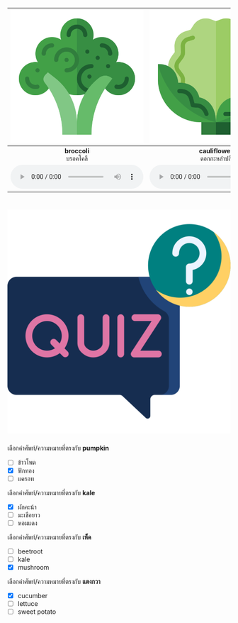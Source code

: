 
<div class="carrousel">


|![](/media/img/vegetables/broccoli.svg)|![](/media/img/vegetables/cauliflower.svg)|![](/media/img/vegetables/kale.svg)|![](/media/img/vegetables/carrot.svg)|![](/media/img/vegetables/beetroot.svg)|![](/media/img/vegetables/radish.svg)|![](/media/img/vegetables/corn.svg)|![](/media/img/vegetables/chili.svg)|![](/media/img/vegetables/eggplant.svg)|![](/media/img/vegetables/garlic.svg)|![](/media/img/vegetables/pumpkin.svg)|![](/media/img/vegetables/cucumber.svg)|![](/media/img/vegetables/cabbage.svg)|![](/media/img/vegetables/mushroom.svg)|![](/media/img/vegetables/ginger.svg)|![](/media/img/vegetables/lettuce.svg)|![](/media/img/vegetables/celery.svg)|![](/media/img/vegetables/asparagus.svg)|![](/media/img/vegetables/leek.svg)|![](/media/img/vegetables/shallot.svg)|![](/media/img/vegetables/sweet&#x20;potato.svg)|
| :----: | :----: | :----: | :----: | :----: | :----: | :----: | :----: | :----: | :----: | :----: | :----: | :----: | :----: | :----: | :----: | :----: | :----: | :----: | :----: | :----: |
|**broccoli**<br>บรอคโคลี|**cauliflower**<br>ดอกกะหล่ําปลี|**kale**<br>ผักคะน้า|**carrot**<br>แครอท|**beetroot**<br>บีทรูท|**radish**<br>หัวไชเท้า|**corn**<br>ข้าวโพด|**chili**<br>พริก|**eggplant**<br>มะเขือยาว|**garlic**<br>กระเทียม|**pumpkin**<br>ฟักทอง|**cucumber**<br>แตงกวา|**cabbage**<br>กะหล่ําปลี|**mushroom**<br>เห็ด|**ginger**<br>ขิง|**lettuce**<br>ผักกาดหอม|**celery**<br>ขึ้นฉ่าย|**asparagus**<br>หน่อไม้ฝรั่ง|**leek**<br>ต้นหอม|**shallot**<br>หอมแดง|**sweet potato**<br>มันฝรั่งหวาน|
|![](/media/audio/broccoli.mp3)|![](/media/audio/cauliflower.mp3)|![](/media/audio/kale.mp3)|![](/media/audio/carrot.mp3)|![](/media/audio/beetroot.mp3)|![](/media/audio/radish.mp3)|![](/media/audio/corn.mp3)|![](/media/audio/chili.mp3)|![](/media/audio/eggplant.mp3)|![](/media/audio/garlic.mp3)|![](/media/audio/pumpkin.mp3)|![](/media/audio/cucumber.mp3)|![](/media/audio/cabbage.mp3)|![](/media/audio/mushroom.mp3)|![](/media/audio/ginger.mp3)|![](/media/audio/lettuce.mp3)|![](/media/audio/celery.mp3)|![](/media/audio/asparagus.mp3)|![](/media/audio/leek.mp3)|![](/media/audio/shallot.mp3)|![](/media/audio/sweet&#x20;potato.mp3)|

</div>



# ![icon](/media/icons/quiz.svg) 


 เลือกคำศัพท์/ความหมายที่ตรงกับ **pumpkin**
 - [ ] ข้าวโพด
 - [x] ฟักทอง
 - [ ] แครอท

 เลือกคำศัพท์/ความหมายที่ตรงกับ **kale**
 - [x] ผักคะน้า
 - [ ] มะเขือยาว
 - [ ] หอมแดง

 เลือกคำศัพท์/ความหมายที่ตรงกับ **เห็ด**
 - [ ] beetroot
 - [ ] kale
 - [x] mushroom

 เลือกคำศัพท์/ความหมายที่ตรงกับ **แตงกวา**
 - [x] cucumber
 - [ ] lettuce
 - [ ] sweet potato
